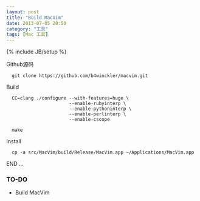 ```yaml
---
layout: post
title: "Build MacVim"
date: 2013-07-05 20:50
category: "工具"
tags: [Mac 工具]
---
```


{% include JB/setup %}


Github源码

      git clone https://github.com/b4winckler/macvim.git

Build

      CC=clang ./configure --with-features=huge \
                           --enable-rubyinterp \
                           --enable-pythoninterp \
                           --enable-perlinterp \
                           --enable-cscope

      make

Install

      cp -a src/MacVim/build/Release/MacVim.app ~/Applications/MacVim.app

END ...

### TO-DO
+ Build MacVim 
